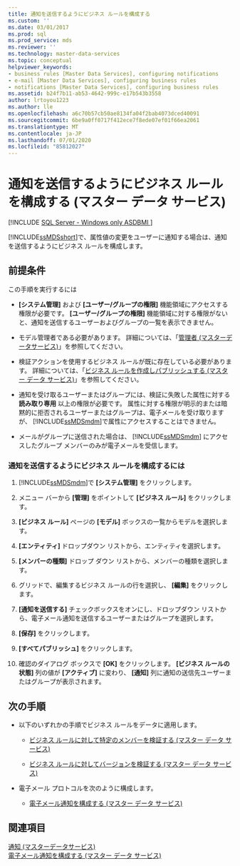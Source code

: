 ```yaml
---
title: 通知を送信するようにビジネス ルールを構成する
ms.custom: ''
ms.date: 03/01/2017
ms.prod: sql
ms.prod_service: mds
ms.reviewer: ''
ms.technology: master-data-services
ms.topic: conceptual
helpviewer_keywords:
- business rules [Master Data Services], configuring notifications
- e-mail [Master Data Services], configuring business rules
- notifications [Master Data Services], configuring business rules
ms.assetid: b24f7b11-ab53-4642-999c-e17b543b3558
author: lrtoyou1223
ms.author: lle
ms.openlocfilehash: a6c70b57cb50ae8134fa04f2bab4073dced40091
ms.sourcegitcommit: 6be9a0ff0717f412ece7f8ede07ef01f66ea2061
ms.translationtype: MT
ms.contentlocale: ja-JP
ms.lasthandoff: 07/01/2020
ms.locfileid: "85812027"
---
```

# <a name="configure-business-rules-to-send-notifications-master-data-services"></a>通知を送信するようにビジネス ルールを構成する (マスター データ サービス)

[!INCLUDE [SQL Server - Windows only ASDBMI  ](../includes/applies-to-version/sql-windows-only-asdbmi.md)]

  [!INCLUDE[ssMDSshort](../includes/ssmdsshort-md.md)]で、属性値の変更をユーザーに通知する場合は、通知を送信するようにビジネス ルールを構成します。  
  
## <a name="prerequisites"></a>前提条件  
 この手順を実行するには  
  
-   **[システム管理]** および **[ユーザー/グループの権限]** 機能領域にアクセスする権限が必要です。 **[ユーザー/グループの権限]** 機能領域に対する権限がないと、通知を送信するユーザーおよびグループの一覧を表示できません。  
  
-   モデル管理者である必要があります。 詳細については、「[管理者 &#40;マスターデータサービス&#41;](../master-data-services/administrators-master-data-services.md)」を参照してください。  
  
-   検証アクションを使用するビジネス ルールが既に存在している必要があります。 詳細については、「[ビジネス ルールを作成しパブリッシュする (マスター データ サービス)](../master-data-services/create-and-publish-a-business-rule-master-data-services.md)」を参照してください。  
  
-   通知を受け取るユーザーまたはグループには、検証に失敗した属性に対する **読み取り専用** 以上の権限が必要です。 属性に対する権限が明示的または暗黙的に拒否されるユーザーまたはグループは、電子メールを受け取りますが、 [!INCLUDE[ssMDSmdm](../includes/ssmdsmdm-md.md)]で属性にアクセスすることはできません。  
  
-   メールがグループに送信された場合は、 [!INCLUDE[ssMDSmdm](../includes/ssmdsmdm-md.md)] にアクセスしたグループ メンバーのみが電子メールを受信します。  
  
### <a name="to-configure-business-rules-to-send-notifications"></a>通知を送信するようにビジネス ルールを構成するには  
  
1.  [!INCLUDE[ssMDSmdm](../includes/ssmdsmdm-md.md)]で **[システム管理]** をクリックします。  
  
2.  メニュー バーから **[管理]** をポイントして **[ビジネス ルール]** をクリックします。  
  
3.  **[ビジネス ルール]** ページの **[モデル]** ボックスの一覧からモデルを選択します。  
  
4.  **[エンティティ]** ドロップダウン リストから、エンティティを選択します。  
  
5.  **[メンバーの種類]** ドロップ ダウン リストから、メンバーの種類を選択します。  
  
6.  グリッドで、編集するビジネス ルールの行を選択し、 **[編集]** をクリックします。  
  
7.  **[通知を送信する]** チェックボックスをオンにし、ドロップダウン リストから、電子メール通知を送信するユーザーまたはグループを選択します。  
  
8.  **[保存]** をクリックします。  
  
9. **[すべてパブリッシュ]** をクリックします。  
  
10. 確認のダイアログ ボックスで **[OK]** をクリックします。 **[ビジネス ルールの状態]** 列の値が **[アクティブ]** に変わり、 **[通知]** 列に通知の送信先ユーザーまたはグループが表示されます。  
  
## <a name="next-steps"></a>次の手順  
  
-   以下のいずれかの手順でビジネス ルールをデータに適用します。  
  
    -   [ビジネス ルールに対して特定のメンバーを検証する (マスター データ サービス)](../master-data-services/validate-specific-members-against-business-rules-master-data-services.md)  
  
    -   [ビジネス ルールに対してバージョンを検証する (マスター データ サービス)](../master-data-services/validate-a-version-against-business-rules-master-data-services.md)  
  
-   電子メール プロトコルを次のように構成します。  
  
    -   [電子メール通知を構成する (マスター データ サービス)](../master-data-services/configure-email-notifications-master-data-services.md)  
  
## <a name="see-also"></a>関連項目  
 [通知 &#40;マスターデータサービス&#41;](../master-data-services/notifications-master-data-services.md)   
 [電子メール通知を構成する (マスター データ サービス)](../master-data-services/configure-email-notifications-master-data-services.md)  
  
  
